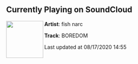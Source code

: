 ## Currently Playing on SoundCloud

[<img align="left" width="100" src="https://i1.sndcdn.com/artworks-Dy9ztsZQHiy2-0-t50x50.jpg">](https://soundcloud.com/fish_narc/boredom?in=fish_narc/sets/wildfire-87541594)

**Artist**: fish narc 

**Track**: BOREDOM

Last updated at 08/17/2020 14:55
